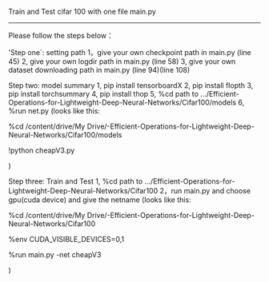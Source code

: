 Train and Test cifar 100 with one file main.py
***
Please follow the steps below：

'Step one`: setting path
1，give your own checkpoint path in main.py (line 45) 
2,  give your own logdir path in main.py (line 58) 
3,  give your own dataset downloading path in main.py (line 94)(line 108)



Step two: model summary
1,  pip install tensorboardX 
2,  pip install flopth 
3,  pip install torchsummary 
4,  pip install thop 
5,  %cd path to .../Efficient-Operations-for-Lightweight-Deep-Neural-Networks/Cifar100/models 
6,  %run net.py 
(looks like this:

%cd /content/drive/My Drive/-Efficient-Operations-for-Lightweight-Deep-Neural-Networks/Cifar100/models

!python cheapV3.py

)


Step three: Train and Test
1,  %cd path to .../Efficient-Operations-for-Lightweight-Deep-Neural-Networks/Cifar100 
2，run main.py and choose gpu(cuda device) and give the netname 
(looks like this:

%cd /content/drive/My Drive/-Efficient-Operations-for-Lightweight-Deep-Neural-Networks/Cifar100

%env CUDA_VISIBLE_DEVICES=0,1

%run main.py -net cheapV3

)
